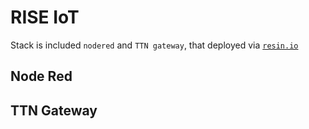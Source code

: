 # RISE IoT

Stack is included `nodered` and `TTN gateway`, that deployed via [`resin.io`](https://resin.io/)

## Node Red

## TTN Gateway
